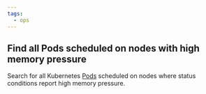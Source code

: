 ```yaml
---
tags:
  - ops
---
```


## Find all Pods scheduled on nodes with high memory pressure

Search for all Kubernetes [Pods][pod] scheduled on nodes where status conditions
report high memory pressure.

[pod]: https://kubernetes.io/docs/concepts/workloads/pods/pod/
